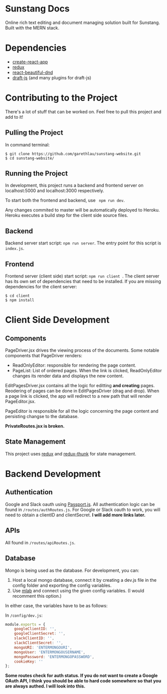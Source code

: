 # Sunstang Docs
Online rich text editing and document managing solution built for Sunstang. Built with the MERN stack.

# Dependencies
- [create-react-app](https://github.com/facebook/create-react-app "https://github.com/facebook/create-react-app")
- [redux](https://redux.js.org/ "https://redux.js.org/")
- [react-beautiful-dnd](https://www.npmjs.com/package/react-beautiful-dnd "https://www.npmjs.com/package/react-beautiful-dnd")
- [draft-js](https://draftjs.org/ "https://draftjs.org/") (and many plugins for draft-js)

# Contributing to the Project
There's a lot of stuff that can be worked on. Feel free to pull this project and add to it!

## Pulling the Project
In command terminal:
```
$ git clone https://github.com/garethlau/sunstang-website.git
$ cd sunstang-website/
```

## Running the Project
In development, this project runs a backend and frontend server on localhost:5000 and localhost:3000 respectively. 

To start both the frontend and backend, use ` npm run dev`.

Any changes commited to master will be automatically deployed to Heroku. Heroku executes a build step for the client side source files.

## Backend
Backend server start script: `npm run server`. The entry point for this script is `index.js`. 

## Frontend
Frontend server (client side) start script: `npm run client `. The client server has its own set of dependencies that need to be installed. If you are missing dependencies for the client server:
```
$ cd client
$ npm install
```

# Client Side Development
## Components
PageDriver.jsx drives the viewing process of the documents. Some notable components that PageDriver renders:
- ReadOnlyEditor: responsible for rendering the page content.
- PageList: List of ordered pages. When the link is clicked, ReadOnlyEditor changes its render data and displays the new content.

EditPagesDriver.jsx contains all the logic for editting <b>and creating</b> pages. Reodering of pages can be done in EditPagesDriver (drag and drop). When a page link is clicked, the app will redirect to a new path that will render PageEditor.jsx.

PageEditor is responsible for all the logic concerning the page content and persisting changse to the database.

<b>PrivateRoutes.jsx is broken.</b>

## State Management
This project uses [redux](https://redux.js.org/ "https://redux.js.org/") and [redux-thunk](https://github.com/reduxjs/redux-thunk "Redux-Thunk on Github") for state management. 

# Backend Development
## Authentication
Google and Slack oauth using [Passport.js](http://www.passportjs.org/ "http://www.passportjs.org/"). All authentication logic can be found in `/routes/authRoutes.js`. For Google or Slack oauth to work, you will need to obtain a clientID and clientSecret. <b>I will add more links later.</b>

## APIs
All found in `/routes/apiRoutes.js`. 

## Database
Mongo is being used as the database. For development, you can:
1) Host a local mongo database, connect it by creating a dev.js file in the config folder and exporting the config variables. 
2) Use [mlab](https://mlab.com/) and connect using the given config variables. (I would recomment this option.)

In either case, the variables have to be as follows:

In `/config/dev.js`:
``` javascript
module.exports = {
    googleClientID: '',
    googleClientSecret: '', 
    slackClientID: '',
    slackClientSecret: '',
    mongoURI: 'ENTERMONGOURI',
    mongoUser: 'ENTERMONGOUSERNAME',
    mongoPassword: 'ENTERMONGOPASSWORD',
    cookieKey: ''
};
```
<b>Some routes check for auth status. If you do not want to create a Google OAuth API, I think you should be able to hard code somewhere so that you are always authed. I will look into this.</b>
